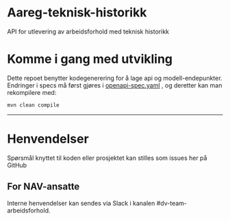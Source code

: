Aareg-teknisk-historikk
================

API for utlevering av arbeidsforhold med teknisk historikk

# Komme i gang med utvikling

Dette repoet benytter kodegenerering for å lage api og modell-endepunkter.
Endringer i specs må først gjøres i [openapi-spec.yaml](src/main/resources/static/openapi-spec.yaml)
, og deretter kan man rekompilere med:

```bash
mvn clean compile
```

---

# Henvendelser

Spørsmål knyttet til koden eller prosjektet kan stilles som issues her på GitHub

## For NAV-ansatte

Interne henvendelser kan sendes via Slack i kanalen #dv-team-arbeidsforhold.